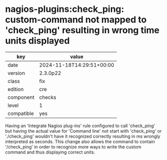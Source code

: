 [//]: # (werk v2)
# nagios-plugins:check_ping: custom-command not mapped to 'check_ping' resulting in wrong time units displayed

key        | value
---------- | ---
date       | 2024-11-18T14:29:51+00:00
version    | 2.3.0p22
class      | fix
edition    | cre
component  | checks
level      | 1
compatible | yes

Having an 'Integrate Nagios plug-ins' rule configured to call 'check_ping' but having the actual
value for 'Command line' not start with 'check_ping' or './check_ping' wouldn't have it recognized
correctly resulting in ms wrongly interpreted as seconds.
This change also allows the command to contain '/check_ping' in order to recognize more ways
to write the custom command and thus displaying correct units.
